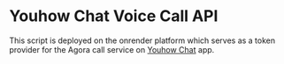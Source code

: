# Youhow Chat Voice Call API

This script is deployed on the onrender platform which serves as a token provider for the Agora call service on [Youhow Chat](https://github.com/4YU5H25/YouHow--chatApp) app.
